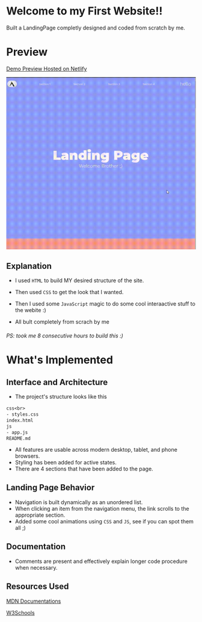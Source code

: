 # Welcome to my First Website!!
Built a LandingPage completly designed and coded from scratch by me.

# Preview
[Demo Preview Hosted on Netlify](https://happy-mayer-dc9699.netlify.app/)

![LandingPage-Preview](/Landinig-Page-Demo.gif)

## Explanation
* I used `HTML` to build MY desired structure of the site.

* Then used `CSS` to get the look that I wanted.

* Then I used some `JavaScript` magic to do some cool interaactive stuff to the webite :)

* All bult completely from scrach by me

###### PS: took me 8 consecutive hours to build this :)

# What's Implemented 
## Interface and Architecture
* The project's structure looks like this
```
css<br>
- styles.css
index.html
js
- app.js
README.md
```
* All features are usable across modern desktop, tablet, and phone browsers.
* Styling has been added for active states.
* There are 4 sections that have been added to the page.

## Landing Page Behavior
* Navigation is built dynamically as an unordered list. 
* When clicking an item from the navigation menu, the link scrolls to the appropriate section.
* Added some cool animations using `CSS` and `JS`, see if you can spot them all ;)

## Documentation</li>
* Comments are present and effectively explain longer code procedure when necessary.

## Resources Used
[MDN Documentations](https://developer.mozilla.org/en-US/)

[W3Schools](https://www.w3schools.com/)